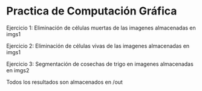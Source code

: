 # Practica de Computación Gráfica


Ejercicio 1:
Eliminación de células muertas de las imagenes almacenadas en imgs1

Ejercicio 2:
Eliminación de células vivas de las imagenes almacenadas en imgs1

Ejercicio 3:
Segmentación de cosechas de trigo en imagenes almacenadas en imgs2

Todos los resultados son almacenados en /out
